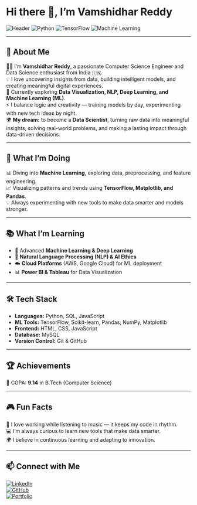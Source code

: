 # Hi there 👋, I’m Vamshidhar Reddy

![Header](https://img.shields.io/badge/Data-Science-blue?style=for-the-badge&logo=databricks)
![Python](https://img.shields.io/badge/Python-3776AB?style=for-the-badge&logo=python&logoColor=white)
![TensorFlow](https://img.shields.io/badge/TensorFlow-FF6F00?style=for-the-badge&logo=tensorflow&logoColor=white)
![Machine Learning](https://img.shields.io/badge/Machine%20Learning-F7931E?style=for-the-badge&logo=apache%20spark&logoColor=white)

---

## 💫 About Me

👨‍💻 I’m **Vamshidhar Reddy**, a passionate Computer Science Engineer and Data Science enthusiast from India 🇮🇳.  
💡 I love uncovering insights from data, building intelligent models, and creating meaningful digital experiences.  
🌱 Currently exploring **Data Visualization, NLP, Deep Learning, and Machine Learning (ML)**.  
⚡ I balance logic and creativity — training models by day, experimenting with new tech ideas by night.  
🌍 **My dream:** to become a **Data Scientist**, turning raw data into meaningful insights, solving real-world problems, and making a lasting impact through data-driven decisions.

---

## 🎯 What I’m Doing

📊 Diving into **Machine Learning**, exploring data, preprocessing, and feature engineering.  
📈 Visualizing patterns and trends using **TensorFlow, Matplotlib, and Pandas**.  
💡 Always experimenting with new tools to make data smarter and models stronger.

---

## 📚 What I’m Learning

- 🤖 Advanced **Machine Learning & Deep Learning**  
- 🧠 **Natural Language Processing (NLP) & AI Ethics**  
- ☁️ **Cloud Platforms** (AWS, Google Cloud) for ML deployment  
- 📊 **Power BI & Tableau** for Data Visualization

---

## 🛠️ Tech Stack

- **Languages:** Python, SQL, JavaScript  
- **ML Tools:** TensorFlow, Scikit-learn, Pandas, NumPy, Matplotlib  
- **Frontend:** HTML, CSS, JavaScript  
- **Database:** MySQL  
- **Version Control:** Git & GitHub  

---

## 🏆 Achievements

🏅 CGPA: **9.14** in B.Tech (Computer Science)  

---

## 🎮 Fun Facts

🎵 I love working while listening to music — it keeps my code in rhythm.  
💻 I’m always curious to learn new tools that make data smarter.  
🌍 I believe in continuous learning and adapting to innovation.

---

## 📫 Connect with Me

[![LinkedIn](https://img.shields.io/badge/LinkedIn-0077B5?style=for-the-badge&logo=linkedin&logoColor=white)](https://www.linkedin.com/in/your-linkedin/)  
[![GitHub](https://img.shields.io/badge/GitHub-181717?style=for-the-badge&logo=github&logoColor=white)](https://github.com/your-github/)  
[![Portfolio](https://img.shields.io/badge/Portfolio-00A8E8?style=for-the-badge&logo=about.me&logoColor=white)](https://your-portfolio-link/)


